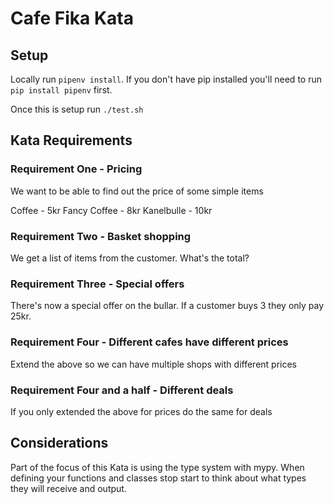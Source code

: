 # Cafe Fika Kata
## Setup
Locally run `pipenv install`. If you don't have pip installed 
you'll need to run `pip install pipenv` first.

Once this is setup run `./test.sh`

## Kata Requirements
### Requirement One - Pricing
We want to be able to find out the price of some simple items

Coffee - 5kr
Fancy Coffee - 8kr
Kanelbulle - 10kr

### Requirement Two - Basket shopping
We get a list of items from the customer.
What's the total?

### Requirement Three - Special offers
There's now a special offer on the bullar.
If a customer buys 3 they only pay 25kr.

### Requirement Four - Different cafes have different prices
Extend the above so we can have multiple shops with
different prices

### Requirement Four and a half - Different deals
If you only extended the above for prices do
the same for deals

## Considerations
Part of the focus of this Kata is using the type system 
with mypy. When defining your functions and classes stop
start to think about what types they will receive and output.